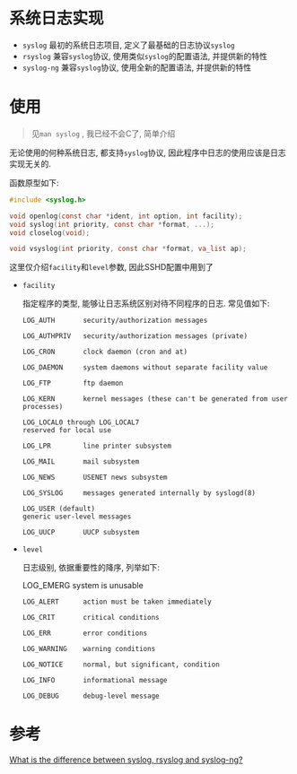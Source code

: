 # 系统日志实现

* `syslog` 最初的系统日志项目, 定义了最基础的日志协议`syslog`
* `rsyslog` 兼容`syslog`协议, 使用类似`syslog`的配置语法, 并提供新的特性
* `syslog-ng` 兼容`syslog`协议, 使用全新的配置语法, 并提供新的特性

# 使用

> 见`man syslog` , 我已经不会C了, 简单介绍

无论使用的何种系统日志, 都支持`syslog`协议, 因此程序中日志的使用应该是日志实现无关的.

函数原型如下:

```c
#include <syslog.h>

void openlog(const char *ident, int option, int facility);
void syslog(int priority, const char *format, ...);
void closelog(void);

void vsyslog(int priority, const char *format, va_list ap);
```

这里仅介绍`facility`和`level`参数, 因此SSHD配置中用到了

* `facility`

  指定程序的类型, 能够让日志系统区别对待不同程序的日志. 常见值如下:

  ```config
  LOG_AUTH       security/authorization messages
  
  LOG_AUTHPRIV   security/authorization messages (private)
  
  LOG_CRON       clock daemon (cron and at)
  
  LOG_DAEMON     system daemons without separate facility value
  
  LOG_FTP        ftp daemon
  
  LOG_KERN       kernel messages (these can't be generated from user processes)
  
  LOG_LOCAL0 through LOG_LOCAL7
  reserved for local use
  
  LOG_LPR        line printer subsystem
  
  LOG_MAIL       mail subsystem
  
  LOG_NEWS       USENET news subsystem
  
  LOG_SYSLOG     messages generated internally by syslogd(8)
  
  LOG_USER (default)
  generic user-level messages
  
  LOG_UUCP       UUCP subsystem
  ```

* `level`

  日志级别, 依据重要性的降序, 列举如下:

  LOG_EMERG      system is unusable

  ```config
  LOG_ALERT      action must be taken immediately
  
  LOG_CRIT       critical conditions
  
  LOG_ERR        error conditions
  
  LOG_WARNING    warning conditions
  
  LOG_NOTICE     normal, but significant, condition
  
  LOG_INFO       informational message
  
  LOG_DEBUG      debug-level message
  ```
  

# 参考

[What is the difference between syslog, rsyslog and syslog-ng?](https://serverfault.com/questions/692309/what-is-the-difference-between-syslog-rsyslog-and-syslog-ng)